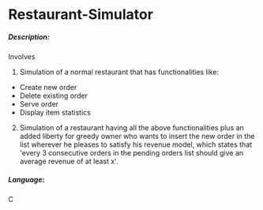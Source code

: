 # Restaurant-Simulator

##### Description:
Involves
1. Simulation of a normal restaurant that has functionalities like:
- Create new order
- Delete existing order
- Serve order
- Display item statistics
2. Simulation of a restaurant having all the above functionalities plus an added liberty for greedy owner who wants to insert the new order in the list wherever he pleases to satisfy his revenue model, which states that 'every 3 consecutive orders in the pending orders list should give an average revenue of at least x'.

##### Language:
C
